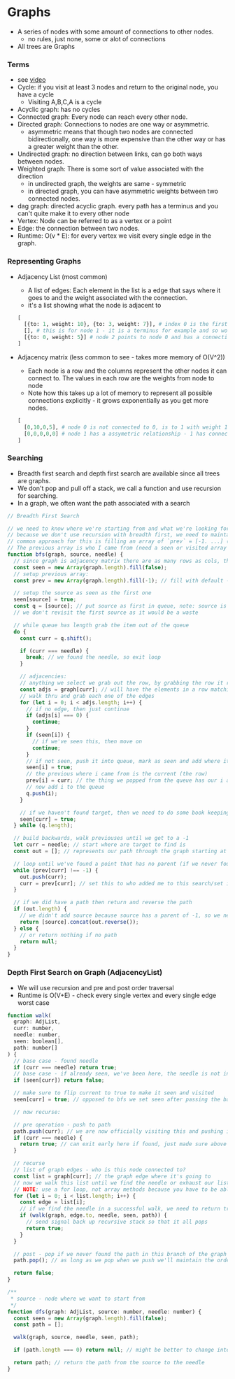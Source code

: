 # Graphs

- A series of nodes with some amount of connections to other nodes.
  - no rules, just none, some or alot of connections
- All trees are Graphs

### Terms

- see [video](https://frontendmasters.com/courses/algorithms/graphs-overview/)
- Cycle: if you visit at least 3 nodes and return to the original node, you have a cycle
  - Visiting A,B,C,A is a cycle
- Acyclic graph: has no cycles
- Connected graph: Every node can reach every other node.
- Directed graph: Connections to nodes are one way or asymmetric.
  - asymmetric means that though two nodes are connected bidirectionally, one way is more expensive than the other way or has a greater weight than the other.
- Undirected graph: no direction between links, can go both ways between nodes.
- Weighted graph: There is some sort of value associated with the direction
  - in undirected graph, the weights are same - symmetric
  - in directed graph, you can have asymmetric weights between two connected nodes.
- dag graph: directed acyclic graph. every path has a terminus and you can't quite make it to every other node
- Vertex: Node can be referred to as a vertex or a point
- Edge: the connection between two nodes.
- Runtime: O(v \* E): for every vertex we visit every single edge in the graph.

### Representing Graphs

- Adjacency List (most common)
  - A list of edges: Each element in the list is a edge that says where it goes to and the weight associated with the connection.
  - it's a list showing what the node is adjacent to
  ```python
  [
    [{to: 1, weight: 10}, {to: 3, weight: 7}], # index 0 is the first node or node with value of 0 and points to nodes 1 and 3
    [], # this is for node 1 - it is a terminus for example and so would be an empty list (no edges it goes to)
    [{to: 0, weight: 5}] # node 2 points to node 0 and has a connection weight of 5
  ]
  ```
- Adjacency matrix (less common to see - takes more memory of O(V^2))

  - Each node is a row and the columns represent the other nodes it can connect to. The values in each row are the weights from node to node
  - Note how this takes up a lot of memory to represent all possible connections explicitly - it grows exponentially as you get more nodes.

  ```python
  [
    [0,10,0,5], # node 0 is not connected to 0, is to 1 with weight 10, is not connection to 2, and is to 3 with weight 5
    [0,0,0,0,0] # node 1 has a assymetric relationship - 1 has connections to it, but does not connect to any other node itself
  ]
  ```

### Searching

- Breadth first search and depth first search are available since all trees are graphs.
- We don't pop and pull off a stack, we call a function and use recursion for searching.
- In a graph, we often want the path associated with a search

```javascript
// Breadth First Search

// we need to know where we're starting from and what we're looking for, and want to return the path we took.
// because we don't use recursion with breadth first, we need to maintain the path ourselves as we search.
// common approach for this is filling an array of `prev` = [-1. ...] (no node has a -1 val).
// The previous array is who I came from (need a seen or visited array as well of Falses)
function bfs(graph, source, needle) {
  // since graph is adjacency matrix there are as many rows as cols, the length rows will = cols
  const seen = new Array(graph.length).fill(false);
  // setup previous array:
  const prev = new Array(graph.length).fill(-1); // fill with default -1s, nothing has parents right now

  // setup the source as seen as the first one
  seen[source] = true;
  const q = [source]; // put source as first in queue, note: source is a number
  // we don't revisit the first source as it would be a waste

  // while queue has length grab the item out of the queue
  do {
    const curr = q.shift();

    if (curr === needle) {
      break; // we found the needle, so exit loop
    }

    // adjacencies:
    // anything we select we grab out the row, by grabbing the row it represents connections to other nodes - i.e. the element in the row says what connection is to the column (node)
    const adjs = graph[curr]; // will have the elements in a row matching to cols to get the connection/edge
    // walk thru and grab each one of the edges
    for (let i = 0; i < adjs.length; i++) {
      // if no edge, then just continue
      if (adjs[i] === 0) {
        continue;
      }
      if (seen[i]) {
        // if we've seen this, then move on
        continue;
      }
      // if not seen, push it into queue, mark as seen and add where it came from
      seen[i] = true;
      // the previous where i came from is the current (the row)
      prev[i] = curr; // the thing we popped from the queue has our i as a child
      // now add i to the queue
      q.push(i);
    }

    // if we haven't found target, then we need to do some book keeping:
    seen[curr] = true;
  } while (q.length);

  // build backwards, walk previouses until we get to a -1
  let curr = needle; // start where are target to find is
  const out = []; // represents our path through the graph starting at the needle back to the source

  // loop until we've found a point that has no parent (if we never found the needle it will be -1 to begin with and we'll immediately stop and return empty path - there is no path from source to target)
  while (prev[curr] !== -1) {
    out.push(curr);
    curr = prev[curr]; // set this to who added me to this search/set it to parent
  }

  // if we did have a path then return and reverse the path
  if (out.length) {
    // we didn't add source because source has a parent of -1, so we need to concat it
    return [source].concat(out.reverse());
  } else {
    // or return nothing if no path
    return null;
  }
}
```

### Depth First Search on Graph (AdjacencyList)

- We will use recursion and pre and post order traversal
- Runtime is O(V+E) - check every single vertex and every single edge worst case

```javascript
function walk(
  graph: AdjList,
  curr: number,
  needle: number,
  seen: boolean[],
  path: number[]
) {
  // base case - found needle
  if (curr === needle) return true;
  // base case - if already seen, we've been here, the needle is not in this area, go somewhere else
  if (seen[curr]) return false;

  // make sure to flip current to true to make it seen and visited
  seen[curr] = true; // opposed to bfs we set seen after passing the base cases

  // now recurse:

  // pre operation - push to path
  path.push(curr); // we are now officially visiting this and pushing it to our pathway
  if (curr === needle) {
    return true; // can exit early here if found, just made sure above that the curr is in the path
  }

  // recurse
  // list of graph edges - who is this node connected to?
  const list = graph[curr]; // the graph edge where it's going to
  // now we walk this list until we find the needle or exhaust our list and return false
  // NOTE: use a for loop, not array methods because you have to be able to return or break out of them
  for (let i = 0; i < list.length; i++) {
    const edge = list[i];
    // if we find the needle in a successful walk, we need to return true
    if (walk(graph, edge.to, needle, seen, path)) {
      // send signal back up recursive stack so that it all pops
      return true;
    }
  }

  // post - pop if we never found the path in this branch of the graph
  path.pop(); // as long as we pop when we push we'll maintain the order of the array in the path we took

  return false;
}

/**
 * source - node where we want to start from
 */
function dfs(graph: AdjList, source: number, needle: number) {
  const seen = new Array(graph.length).fill(false);
  const path = [];

  walk(graph, source, needle, seen, path);

  if (path.length === 0) return null; // might be better to change interface to return empty path instead of null.

  return path; // return the path from the source to the needle
}
```
